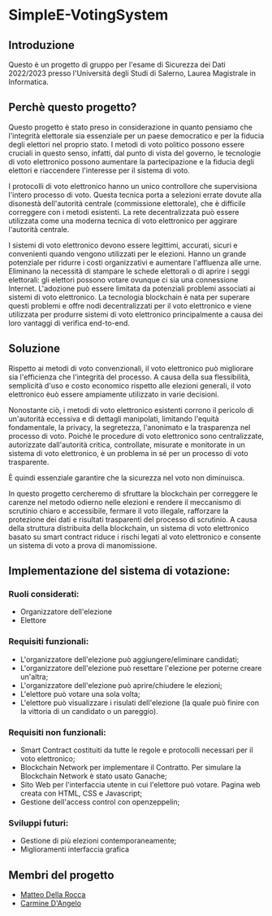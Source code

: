 # SimpleE-VotingSystem
## Introduzione
Questo è un progetto di gruppo per l'esame di Sicurezza dei Dati 2022/2023 presso l'Università degli Studi di Salerno, Laurea Magistrale in Informatica.  


## Perchè questo progetto? 
Questo progetto è stato preso in considerazione in quanto pensiamo che l'integrità elettorale sia essenziale per un paese democratico e per la fiducia degli elettori nel proprio stato. I metodi di voto politico possono essere cruciali in questo senso, infatti, dal punto di vista del governo, le tecnologie di voto elettronico possono aumentare la partecipazione e la fiducia degli elettori e riaccendere l'interesse per il sistema di voto.

I protocolli di voto elettronico hanno un unico controllore che supervisiona l'intero processo di voto. Questa tecnica porta a selezioni errate dovute alla disonestà dell'autorità centrale (commissione elettorale), che è difficile correggere con i metodi esistenti. La rete decentralizzata può essere utilizzata come una moderna tecnica di voto elettronico per aggirare l'autorità centrale.

I sistemi di voto elettronico devono essere legittimi, accurati, sicuri e convenienti quando vengono utilizzati per le elezioni. Hanno un grande potenziale per ridurre i costi organizzativi e aumentare l'affluenza alle urne. Eliminano la necessità di stampare le schede elettorali o di aprire i seggi elettorali: gli elettori possono votare ovunque ci sia una connessione Internet. L'adozione può essere limitata da potenziali problemi associati ai sistemi di voto elettronico. 
La tecnologia blockchain è nata per superare questi problemi e offre nodi decentralizzati per il voto elettronico e viene utilizzata per produrre sistemi di voto elettronico principalmente a causa dei loro vantaggi di verifica end-to-end.


## Soluzione

Rispetto ai metodi di voto convenzionali, il voto elettronico può migliorare sia l'efficienza che l'integrità del processo. 
A causa della sua flessibilità, semplicità d'uso e costo economico rispetto alle elezioni generali, il voto elettronico èuò essere ampiamente utilizzato in varie decisioni.

Nonostante ciò, i metodi di voto elettronico esistenti corrono il pericolo di un'autorità eccessiva e di dettagli manipolati, limitando l'equità fondamentale, la privacy, la segretezza, l'anonimato e la trasparenza nel processo di voto. Poiché le procedure di voto elettronico sono centralizzate, autorizzate dall'autorità critica, controllate, misurate e monitorate in un sistema di voto elettronico, è un problema in sé per un processo di voto trasparente. 

È quindi essenziale garantire che la sicurezza nel voto non diminuisca. 

In questo progetto cercheremo di sfruttare la blockchain per correggere le carenze nel metodo odierno nelle elezioni e rendere il meccanismo di scrutinio chiaro e accessibile, fermare il voto illegale, rafforzare la protezione dei dati e risultati trasparenti del processo di scrutinio. A causa della struttura distribuita della blockchain, un sistema di voto elettronico basato su smart contract riduce i rischi legati al voto elettronico e consente un sistema di voto a prova di manomissione.

## Implementazione del sistema di votazione:

### Ruoli considerati:
- Organizzatore dell'elezione
- Elettore

### Requisiti funzionali:
- L'organizzatore dell'elezione può aggiungere/eliminare candidati;
- L'organizzatore dell'elezione può resettare l'elezione per poterne creare un'altra;
- L'organizzatore dell'elezione può aprire/chiudere le elezioni;
- L'elettore può votare una sola volta;
- L'elettore può visualizzare i risulati dell'elezione (la quale può finire con la vittoria di un candidato o un pareggio).

### Requisiti non funzionali:
- Smart Contract costituiti da tutte le regole e protocolli necessari per il voto elettronico;
- Blockchain Network per implementare il Contratto. Per simulare la Blockchain Network è stato usato Ganache;
- Sito Web per l'interfaccia utente in cui l'elettore può votare. Pagina web creata con HTML, CSS e Javascript;
- Gestione dell'access control con openzeppelin;

### Sviluppi futuri:
- Gestione di più elezioni contemporaneamente;
- Miglioramenti interfaccia grafica

## Membri del progetto
- [Matteo Della Rocca](https://github.com/mattdr5)<br />
- [Carmine D'Angelo](https://github.com/Darnxca)<br/>
